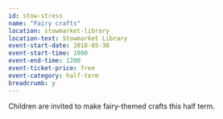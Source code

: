 ```yaml
---
id: stow-stress
name: "Fairy crafts"
location: stowmarket-library
location-text: Stowmarket Library
event-start-date: 2018-05-30
event-start-time: 1000
event-end-time: 1200
event-ticket-price: free
event-category: half-term
breadcrumb: y
---
```


Children are invited to make fairy-themed crafts this half term.
